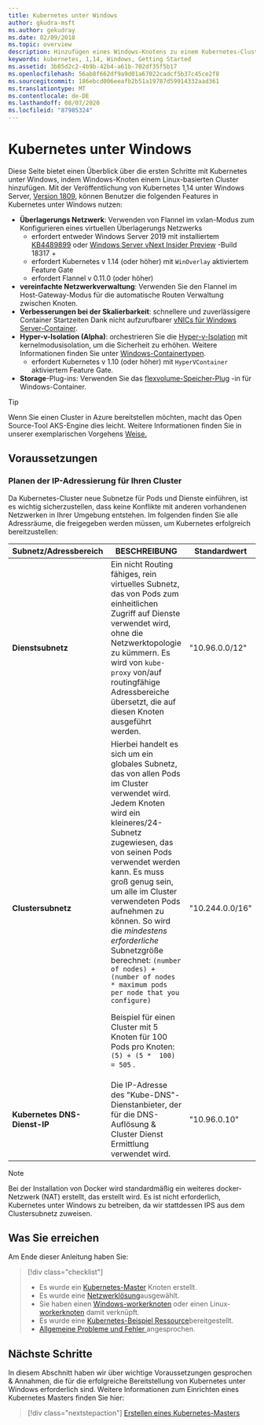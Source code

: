 ```yaml
---
title: Kubernetes unter Windows
author: gkudra-msft
ms.author: gekudray
ms.date: 02/09/2018
ms.topic: overview
description: Hinzufügen eines Windows-Knotens zu einem Kubernetes-Cluster mit v 1,14.
keywords: kubernetes, 1,14, Windows, Getting Started
ms.assetid: 3b05d2c2-4b9b-42b4-a61b-702df35f5b17
ms.openlocfilehash: 56ab8f662df9a9d01a67022cadcf5b37c45ce2f8
ms.sourcegitcommit: 186ebcd006eeafb2b51a19787d59914332aad361
ms.translationtype: MT
ms.contentlocale: de-DE
ms.lasthandoff: 08/07/2020
ms.locfileid: "87985324"
---
```

# <a name="kubernetes-on-windows"></a>Kubernetes unter Windows

Diese Seite bietet einen Überblick über die ersten Schritte mit Kubernetes unter Windows, indem Windows-Knoten einem Linux-basierten Cluster hinzufügen. Mit der Veröffentlichung von Kubernetes 1,14 unter Windows Server, [Version 1809](https://docs.microsoft.com/windows-server/get-started/whats-new-in-windows-server-1809#container-networking-with-kubernetes), können Benutzer die folgenden Features in Kubernetes unter Windows nutzen:

- **Überlagerungs Netzwerk**: Verwenden von Flannel im vxlan-Modus zum Konfigurieren eines virtuellen Überlagerungs Netzwerks
    - erfordert entweder Windows Server 2019 mit installiertem [KB4489899](https://support.microsoft.com/help/4489899) oder [Windows Server vNext Insider Preview](https://blogs.windows.com/windowsexperience/tag/windows-insider-program/) -Build 18317 +
    - erfordert Kubernetes v 1.14 (oder höher) mit `WinOverlay` aktiviertem Feature Gate
    - erfordert Flannel v 0.11.0 (oder höher)
- **vereinfachte Netzwerkverwaltung**: Verwenden Sie den Flannel im Host-Gateway-Modus für die automatische Routen Verwaltung zwischen Knoten.
- **Verbesserungen bei der Skalierbarkeit**: schnellere und zuverlässigere Container Startzeiten Dank nicht aufzurufbarer [vNICs für Windows Server-Container](https://techcommunity.microsoft.com/t5/Networking-Blog/Network-start-up-and-performance-improvements-in-Windows-10/ba-p/339716).
- **Hyper-v-Isolation (Alpha)**: orchestrieren Sie die [Hyper-v-Isolation](https://kubernetes.io/docs/getting-started-guides/windows/#hyper-v-containers) mit kernelmodusisolation, um die Sicherheit zu erhöhen. Weitere Informationen finden Sie unter [Windows-Containertypen](https://docs.microsoft.com/virtualization/windowscontainers/about/#windows-container-types).
    - erfordert Kubernetes v 1.10 (oder höher) mit `HyperVContainer` aktiviertem Feature Gate.
- **Storage**-Plug-ins: Verwenden Sie das [flexvolume-Speicher-Plug](https://github.com/Microsoft/K8s-Storage-Plugins) -in für Windows-Container.

>[!TIP]
>Wenn Sie einen Cluster in Azure bereitstellen möchten, macht das Open Source-Tool AKS-Engine dies leicht. Weitere Informationen finden Sie in unserer exemplarischen Vorgehens [Weise.](https://github.com/Azure/aks-engine/blob/master/docs/topics/windows.md)

## <a name="prerequisites"></a>Voraussetzungen

### <a name="plan-ip-addressing-for-your-cluster"></a>Planen der IP-Adressierung für Ihren Cluster

<a name="definitions"></a>Da Kubernetes-Cluster neue Subnetze für Pods und Dienste einführen, ist es wichtig sicherzustellen, dass keine Konflikte mit anderen vorhandenen Netzwerken in Ihrer Umgebung entstehen. Im folgenden finden Sie alle Adressräume, die freigegeben werden müssen, um Kubernetes erfolgreich bereitzustellen:

| Subnetz/Adressbereich | BESCHREIBUNG | Standardwert |
| --------- | ------------- | ------------- |
| <a name="service-subnet-def"></a>**Dienstsubnetz** | Ein nicht Routing fähiges, rein virtuelles Subnetz, das von Pods zum einheitlichen Zugriff auf Dienste verwendet wird, ohne die Netzwerktopologie zu kümmern. Es wird von `kube-proxy` von/auf routingfähige Adressbereiche übersetzt, die auf diesen Knoten ausgeführt werden. | "10.96.0.0/12" |
| <a name="cluster-subnet-def"></a>**Clustersubnetz** |  Hierbei handelt es sich um ein globales Subnetz, das von allen Pods im Cluster verwendet wird. Jedem Knoten wird ein kleineres/24-Subnetz zugewiesen, das von seinen Pods verwendet werden kann. Es muss groß genug sein, um alle im Cluster verwendeten Pods aufnehmen zu können. So wird die *mindestens erforderliche* Subnetzgröße berechnet: `(number of nodes) + (number of nodes * maximum pods per node that you configure)` <p/>Beispiel für einen Cluster mit 5 Knoten für 100 Pods pro Knoten: `(5) + (5 *  100) = 505` .  | "10.244.0.0/16" |
| **Kubernetes DNS-Dienst-IP** | Die IP-Adresse des "Kube-DNS"-Dienstanbieter, der für die DNS-Auflösung & Cluster Dienst Ermittlung verwendet wird. | "10.96.0.10" |

> [!NOTE]
> Bei der Installation von Docker wird standardmäßig ein weiteres docker-Netzwerk (NAT) erstellt, das erstellt wird. Es ist nicht erforderlich, Kubernetes unter Windows zu betreiben, da wir stattdessen IPS aus dem Clustersubnetz zuweisen.

## <a name="what-you-will-accomplish"></a>Was Sie erreichen

Am Ende dieser Anleitung haben Sie:

> [!div class="checklist"]
> * Es wurde ein [Kubernetes-Master](./creating-a-linux-master.md) Knoten erstellt.
> * Es wurde eine [Netzwerklösung](./network-topologies.md)ausgewählt.
> * Sie haben einen [Windows-workerknoten](./joining-windows-workers.md) oder einen Linux- [workerknoten](./joining-linux-workers.md) damit verknüpft.
> * Es wurde eine [Kubernetes-Beispiel Ressource](./deploying-resources.md)bereitgestellt.
> * [Allgemeine Probleme und Fehler ](./common-problems.md) angesprochen.

## <a name="next-steps"></a>Nächste Schritte

In diesem Abschnitt haben wir über wichtige Voraussetzungen gesprochen & Annahmen, die für die erfolgreiche Bereitstellung von Kubernetes unter Windows erforderlich sind. Weitere Informationen zum Einrichten eines Kubernetes Masters finden Sie hier:

>[!div class="nextstepaction"]
>[Erstellen eines Kubernetes-Masters](./creating-a-linux-master.md)